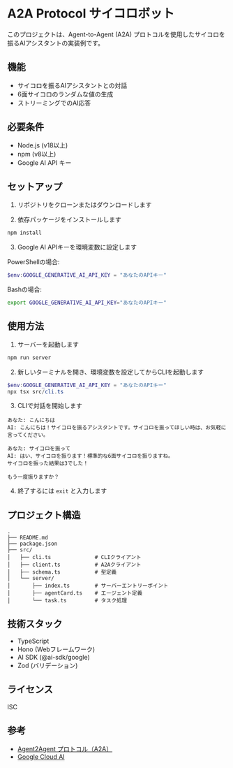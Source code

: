 # A2A Protocol サイコロボット

このプロジェクトは、Agent-to-Agent (A2A) プロトコルを使用したサイコロを振るAIアシスタントの実装例です。

## 機能

- サイコロを振るAIアシスタントとの対話
- 6面サイコロのランダムな値の生成
- ストリーミングでのAI応答

## 必要条件

- Node.js (v18以上)
- npm (v8以上)
- Google AI API キー

## セットアップ

1. リポジトリをクローンまたはダウンロードします

2. 依存パッケージをインストールします
```bash
npm install
```

3. Google AI APIキーを環境変数に設定します

PowerShellの場合:
```powershell
$env:GOOGLE_GENERATIVE_AI_API_KEY = "あなたのAPIキー"
```

Bashの場合:
```bash
export GOOGLE_GENERATIVE_AI_API_KEY="あなたのAPIキー"
```

## 使用方法

1. サーバーを起動します
```bash
npm run server
```

2. 新しいターミナルを開き、環境変数を設定してからCLIを起動します
```powershell
$env:GOOGLE_GENERATIVE_AI_API_KEY = "あなたのAPIキー"
npx tsx src/cli.ts
```

3. CLIで対話を開始します
```
あなた: こんにちは
AI: こんにちは！サイコロを振るアシスタントです。サイコロを振ってほしい時は、お気軽に言ってください。

あなた: サイコロを振って
AI: はい、サイコロを振ります！標準的な6面サイコロを振りますね。
サイコロを振った結果は3でした！

もう一度振りますか？
```

4. 終了するには `exit` と入力します

## プロジェクト構造

```
.
├── README.md
├── package.json
├── src/
│   ├── cli.ts              # CLIクライアント
│   ├── client.ts           # A2Aクライアント
│   ├── schema.ts           # 型定義
│   └── server/
│       ├── index.ts        # サーバーエントリーポイント
│       ├── agentCard.ts    # エージェント定義
│       └── task.ts         # タスク処理
```

## 技術スタック

- TypeScript
- Hono (Webフレームワーク)
- AI SDK (@ai-sdk/google)
- Zod (バリデーション)

## ライセンス

ISC

## 参考

- [Agent2Agent プロトコル（A2A）](https://azukiazusa.dev/blog/ai-a2a-protocol/)
- [Google Cloud AI](https://cloud.google.com/ai)